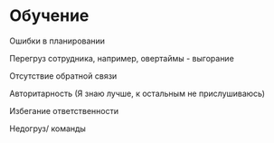# Обучение

Ошибки в планировании

Перегруз сотрудника, например, овертаймы - выгорание

Отсутствие обратной связи

Авторитарность (Я знаю лучше, к остальным не прислушиваюсь)

Избегание ответственности

Недогруз/ команды